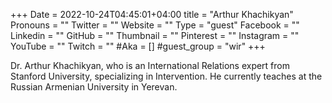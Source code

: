 +++
Date = 2022-10-24T04:45:01+04:00
title = "Arthur Khachikyan"
Pronouns = ""
Twitter = ""
Website = ""
Type = "guest"
Facebook = ""
Linkedin = ""
GitHub = ""
Thumbnail = ""
Pinterest = ""
Instagram = ""
YouTube = ""
Twitch = ""
#Aka = []
#guest_group = "wir"
+++

Dr. Arthur Khachikyan, who is an International Relations expert from Stanford University, specializing in Intervention. He currently teaches at the Russian Armenian University in Yerevan.
